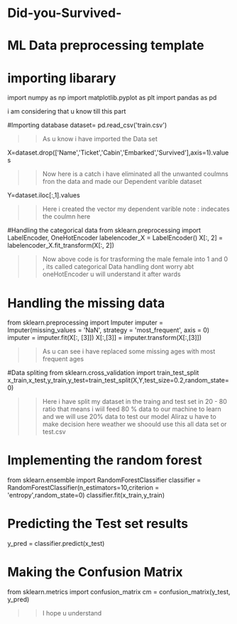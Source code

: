 # Did-you-Survived-

# ML Data preprocessing template 
# importing libarary 


import numpy as np 
import matplotlib.pyplot as plt 
import pandas as pd 

i am considering that u know till this part 

#Importing database 
dataset= pd.read_csv('train.csv')
>>As u know i have imported the Data set

X=dataset.drop(['Name','Ticket','Cabin','Embarked','Survived'],axis=1).values
>>Now here is a catch i have eliminated all the unwanted coulmns fron the data and made our 
>>Dependent varible dataset

Y=dataset.iloc[:,1].values
>> Here i created the vector my dependent varible note : indecates the coulmn here 


#Handling the categorical data
from sklearn.preprocessing import LabelEncoder, OneHotEncoder
labelencoder_X = LabelEncoder()
X[:, 2] = labelencoder_X.fit_transform(X[:, 2])

>>Now above code is for trasforming the male female into 1 and 0 , its called categorical Data handling 
>>dont worry abt oneHotEncoder u will understand it after wards 


# Handling the missing data
from sklearn.preprocessing import Imputer
imputer = Imputer(missing_values = 'NaN', strategy = 'most_frequent', axis = 0)
imputer = imputer.fit(X[:, [3]])
X[:,[3]] = imputer.transform(X[:,[3]])

>>As u can see i have replaced some missing ages with most frequent ages  

#Data spliting 
from sklearn.cross_validation import train_test_split
x_train,x_test,y_train,y_test=train_test_split(X,Y,test_size=0.2,random_state=0)

>>Here i have split my dataset in the traing and test set in 20 - 80 ratio that means i 
>> wiil feed 80 % data to our machine to learn and we will use 20% data to test our model 
>> Aliraz u have to make decision here weather we shoould use this all data set or test.csv


# Implementing the random forest 
from sklearn.ensemble import RandomForestClassifier
classifier = RandomForestClassifier(n_estimators=10,criterion = 'entropy',random_state=0)
classifier.fit(x_train,y_train)

# Predicting the Test set results
y_pred = classifier.predict(x_test)

# Making the Confusion Matrix
from sklearn.metrics import confusion_matrix
cm = confusion_matrix(y_test, y_pred)

>> I hope u understand 

























